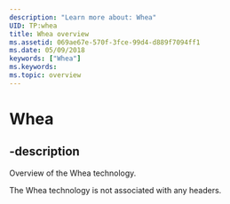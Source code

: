 ```yaml
---
description: "Learn more about: Whea"
UID: TP:whea
title: Whea overview
ms.assetid: 069ae67e-570f-3fce-99d4-d889f7094ff1
ms.date: 05/09/2018
keywords: ["Whea"]
ms.keywords: 
ms.topic: overview
---
```


# Whea

## -description

Overview of the Whea technology.

The Whea technology is not associated with any headers.


